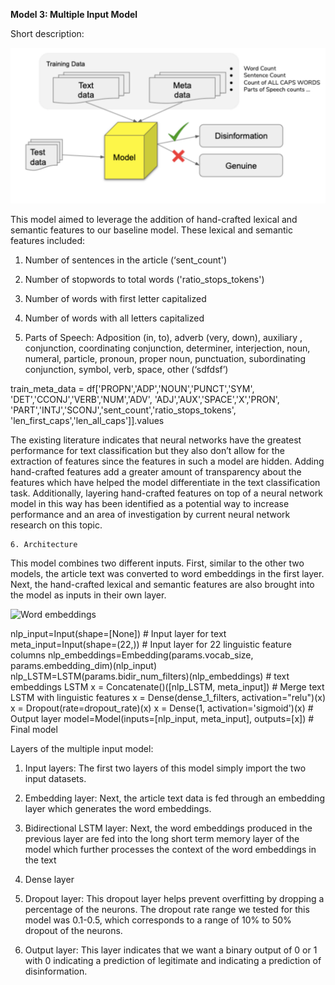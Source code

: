 **Model 3: Multiple Input Model**

Short description:

![Word embeddings](assets/img/model3.png)

This model aimed to leverage the addition of hand-crafted lexical and semantic features to our baseline model. These lexical and semantic features included: 

1. Number of sentences in the article (‘sent_count')

2. Number of stopwords to total words ('ratio_stops_tokens')

3. Number of words with first letter capitalized

4. Number of words with all letters capitalized

5. Parts of Speech: Adposition (in, to), adverb (very, down), auxiliary , conjunction, coordinating conjunction, determiner, interjection, noun, numeral, particle, pronoun, proper noun, punctuation, subordinating conjunction, symbol, verb, space, other (‘sdfdsf’) 

train_meta_data = df['PROPN','ADP','NOUN','PUNCT','SYM',
              'DET','CCONJ','VERB','NUM','ADV',
              'ADJ','AUX','SPACE','X','PRON',
              'PART','INTJ','SCONJ','sent_count','ratio_stops_tokens',
              'len_first_caps','len_all_caps']].values

    
The existing literature indicates that neural networks have the greatest performance for text classification but they also don’t allow for the extraction of features since the features in such a model are hidden. Adding hand-crafted features add a greater amount of transparency about the features which have helped the model differentiate in the text classification task. Additionally, layering hand-crafted features on top of a neural network model in this way has been identified as a potential way to increase performance and an area of investigation by current neural network research on this topic.

    6. Architecture
    
This model combines two different inputs. First, similar to the other two models, the article text was converted to word embeddings in the first layer. Next, the hand-crafted lexical and semantic features are also brought into the model as inputs in their own layer. 

![Word embeddings](assets/img/models3.png)

nlp_input=Input(shape=[None]) # Input layer for text
    meta_input=Input(shape=(22,)) # Input layer for 22 linguistic feature columns
    nlp_embeddings=Embedding(params.vocab_size, params.embedding_dim)(nlp_input)
    nlp_LSTM=LSTM(params.bidir_num_filters)(nlp_embeddings) # text embeddings LSTM
    x = Concatenate()([nlp_LSTM, meta_input]) # Merge text LSTM with linguistic features
    x = Dense(dense_1_filters, activation="relu")(x)
    x = Dropout(rate=dropout_rate)(x)
    x = Dense(1, activation='sigmoid')(x) # Output layer
    model=Model(inputs=[nlp_input, meta_input], outputs=[x]) # Final model

Layers of the multiple input model:

1. Input layers:
  The first two layers of this model simply import the two input datasets.
  
2. Embedding layer:
 Next, the article text data is fed through an embedding layer which generates the word embeddings.
 
3. Bidirectional LSTM layer:
 Next, the word embeddings produced in the previous layer are fed into the long short term memory layer of the model which further processes the context of the word embeddings in the text
4. Dense layer
5. Dropout layer:
  This dropout layer helps prevent overfitting by dropping a percentage of the neurons. The dropout rate range we tested for this model was 0.1-0.5, which corresponds to a range of 10% to 50% dropout of the neurons. 
6. Output layer:
  This layer indicates that we want a binary output of 0 or 1 with 0 indicating a prediction of legitimate and
indicating a prediction of disinformation.



